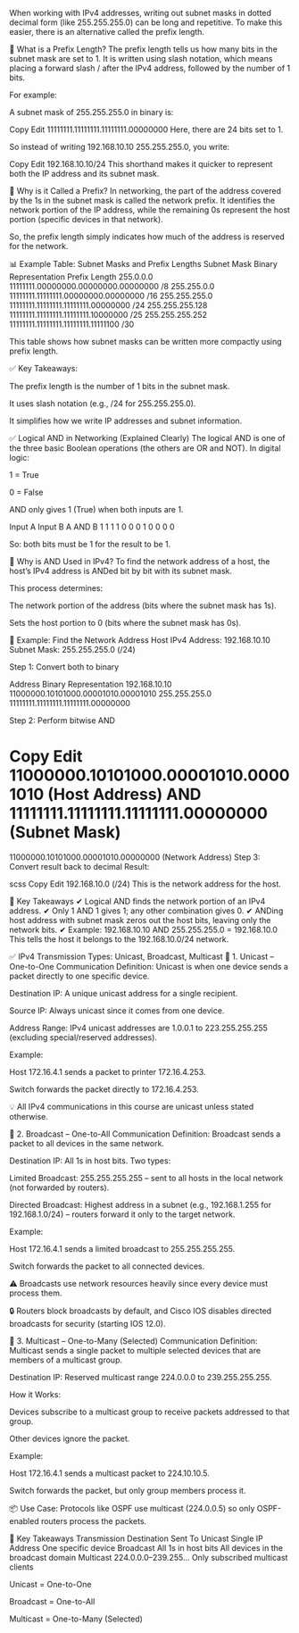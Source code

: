 When working with IPv4 addresses, writing out subnet masks in dotted decimal form (like 255.255.255.0) can be long and repetitive. To make this easier, there is an alternative called the prefix length.

🌟 What is a Prefix Length?
The prefix length tells us how many bits in the subnet mask are set to 1. It is written using slash notation, which means placing a forward slash / after the IPv4 address, followed by the number of 1 bits.

For example:

A subnet mask of 255.255.255.0 in binary is:

Copy
Edit
11111111.11111111.11111111.00000000
Here, there are 24 bits set to 1.

So instead of writing 192.168.10.10 255.255.255.0, you write:

Copy
Edit
192.168.10.10/24
This shorthand makes it quicker to represent both the IP address and its subnet mask.

📌 Why is it Called a Prefix?
In networking, the part of the address covered by the 1s in the subnet mask is called the network prefix. It identifies the network portion of the IP address, while the remaining 0s represent the host portion (specific devices in that network).

So, the prefix length simply indicates how much of the address is reserved for the network.

📊 Example Table: Subnet Masks and Prefix Lengths
Subnet Mask	Binary Representation	Prefix Length
255.0.0.0	11111111.00000000.00000000.00000000	/8
255.255.0.0	11111111.11111111.00000000.00000000	/16
255.255.255.0	11111111.11111111.11111111.00000000	/24
255.255.255.128	11111111.11111111.11111111.10000000	/25
255.255.255.252	11111111.11111111.11111111.11111100	/30

This table shows how subnet masks can be written more compactly using prefix length.

✅ Key Takeaways:

The prefix length is the number of 1 bits in the subnet mask.

It uses slash notation (e.g., /24 for 255.255.255.0).

It simplifies how we write IP addresses and subnet information.

✅ Logical AND in Networking (Explained Clearly)
The logical AND is one of the three basic Boolean operations (the others are OR and NOT). In digital logic:

1 = True

0 = False

AND only gives 1 (True) when both inputs are 1.

Input A	Input B	A AND B
1	1	1
1	0	0
0	1	0
0	0	0

So: both bits must be 1 for the result to be 1.

📌 Why is AND Used in IPv4?
To find the network address of a host, the host’s IPv4 address is ANDed bit by bit with its subnet mask.

This process determines:

The network portion of the address (bits where the subnet mask has 1s).

Sets the host portion to 0 (bits where the subnet mask has 0s).

📝 Example: Find the Network Address
Host IPv4 Address: 192.168.10.10
Subnet Mask: 255.255.255.0 (/24)

Step 1: Convert both to binary

Address	Binary Representation
192.168.10.10	11000000.10101000.00001010.00001010
255.255.255.0	11111111.11111111.11111111.00000000

Step 2: Perform bitwise AND

Copy
Edit
11000000.10101000.00001010.00001010 (Host Address)
AND
11111111.11111111.11111111.00000000 (Subnet Mask)
=
11000000.10101000.00001010.00000000 (Network Address)
Step 3: Convert result back to decimal
Result:

scss
Copy
Edit
192.168.10.0 (/24)
This is the network address for the host.

🌟 Key Takeaways
✔ Logical AND finds the network portion of an IPv4 address.
✔ Only 1 AND 1 gives 1; any other combination gives 0.
✔ ANDing host address with subnet mask zeros out the host bits, leaving only the network bits.
✔ Example:
192.168.10.10 AND 255.255.255.0 = 192.168.10.0
This tells the host it belongs to the 192.168.10.0/24 network.


✅ IPv4 Transmission Types: Unicast, Broadcast, Multicast
📌 1. Unicast – One-to-One Communication
Definition: Unicast is when one device sends a packet directly to one specific device.

Destination IP: A unique unicast address for a single recipient.

Source IP: Always unicast since it comes from one device.

Address Range: IPv4 unicast addresses are 1.0.0.1 to 223.255.255.255 (excluding special/reserved addresses).

Example:

Host 172.16.4.1 sends a packet to printer 172.16.4.253.

Switch forwards the packet directly to 172.16.4.253.

💡 All IPv4 communications in this course are unicast unless stated otherwise.

📌 2. Broadcast – One-to-All Communication
Definition: Broadcast sends a packet to all devices in the same network.

Destination IP: All 1s in host bits. Two types:

Limited Broadcast: 255.255.255.255 – sent to all hosts in the local network (not forwarded by routers).

Directed Broadcast: Highest address in a subnet (e.g., 192.168.1.255 for 192.168.1.0/24) – routers forward it only to the target network.

Example:

Host 172.16.4.1 sends a limited broadcast to 255.255.255.255.

Switch forwards the packet to all connected devices.

⚠️ Broadcasts use network resources heavily since every device must process them.

🔒 Routers block broadcasts by default, and Cisco IOS disables directed broadcasts for security (starting IOS 12.0).

📌 3. Multicast – One-to-Many (Selected) Communication
Definition: Multicast sends a single packet to multiple selected devices that are members of a multicast group.

Destination IP: Reserved multicast range 224.0.0.0 to 239.255.255.255.

How it Works:

Devices subscribe to a multicast group to receive packets addressed to that group.

Other devices ignore the packet.

Example:

Host 172.16.4.1 sends a multicast packet to 224.10.10.5.

Switch forwards the packet, but only group members process it.

📦 Use Case: Protocols like OSPF use multicast (224.0.0.5) so only OSPF-enabled routers process the packets.

🌟 Key Takeaways
Transmission	Destination	Sent To
Unicast	Single IP Address	One specific device
Broadcast	All 1s in host bits	All devices in the broadcast domain
Multicast	224.0.0.0–239.255…	Only subscribed multicast clients

Unicast = One-to-One

Broadcast = One-to-All

Multicast = One-to-Many (Selected)